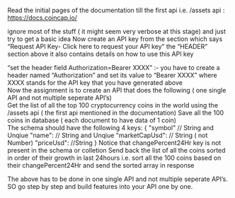 Read the initial pages of the documentation till the first api i.e. /assets api  : https://docs.coincap.io/

ignore most of the stuff ( it might seem very verbose at this stage) and just try to get a basic idea 
Now create an API key from the section which says  “Request API Key- Click here to request your API key”
the “HEADER” section above it also contains details on how to use this API key
		
“set the header field Authorization=Bearer XXXX” :- you have to create a header named “Authorization” and set its value to “Bearer XXXX” where XXXX stands for the API key that you have generated above	
Now the assignment is to create an API that does the following ( one single API and not multiple seperate API’s)	
Get the list of all the top 100 cryptocurrency coins in the world using the /assets api ( the first api mentioned in the documentation)	
Save all the 100 coins in database ( each document to have data of 1 coin)		
The schema should have the following 4 keys:
{
"symbol" // String and Unqiue
        "name": // String and Unqiue
            "marketCapUsd": // String  ( not Number)
                "priceUsd": //String
}
Notice that changePercent24Hr key is not present in the schema or colletion	
Send back the list of all the coins sorted in order of their growth in last 24hours   i.e. sort all the 100 coins based on their changePercent24Hr and send the sorted array in response

The above has to be done in one single API and not multiple seperate API’s. SO go step by step and build features into your API one by one.


 